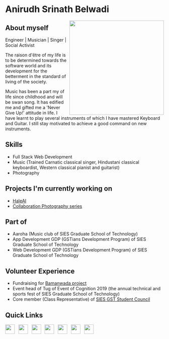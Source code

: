 # Anirudh Srinath Belwadi

<a href="https://www.linkedin.com/in/anirudh-belwadi-7a8707182/"><img src="https://github.com/anirudhbelwadi/anirudhbelwadi/blob/master/images/Profile%20image.jpg" align="right" height="300"></a>

## About myself
Engineer | Musician | Singer | Social Activist

The raison d'être of my life is to be determined towards the software world and its development for the betterment in the standard of living of the society.

Music has been a part my of life since childhood and will be swan song. It has edified me and gifted me a 'Never Give Up!' attitude in life. I have learnt to play several instruments of which I have mastered Keyboard and Guitar. I still stay motivated to achieve a good command on new instruments.

## Skills
- Full Stack Web Development
- Music (Trained Carnatic classical singer, Hindustani classical keyboardist, Western classical pianist and guitarist)
- Photography

## Projects I'm currently working on
- [HaleAI](https://www.linkedin.com/company/hale-ai/)
- [Collaboration Photography series](https://www.instagram.com/believed_it_after_clicking_it/)

## Part of
- Aaroha (Music club of SIES Graduate School of Technology)
- App Development GDP (GSTians Development Program) of SIES Graduate School of Technology
- Web Development GDP (GSTians Development Program) of SIES Graduate School of Technology

## Volunteer Experience
- Fundraising for [Bamanwada project](https://lnkd.in/gN8_KBu)
- Event head of Tug of Event of Cognition 2019 (the annual technical and sports fest of SIES Graduate School of Technology)
- Core member (Class Representative) of [SIES GST Student Council](https://www.linkedin.com/company/sies-gst-students-council/)

## Quick Links
<a href="https://www.linkedin.com/in/anirudh-belwadi-7a8707182/"><img height="30" src="https://github.com/anirudhbelwadi/anirudhbelwadi/blob/master/images/linkedin.png"></a>&nbsp;&nbsp;
<a href="https://github.com/anirudhbelwadi/anirudhbelwadi.github.io/blob/master/Resume.pdf"><img height="30" src="https://github.com/anirudhbelwadi/anirudhbelwadi/blob/master/images/resume.png"></a>&nbsp;&nbsp;
<a href="mailto:anirudh.belwadi@gmail.com"><img height="30" src="https://github.com/anirudhbelwadi/anirudhbelwadi/blob/master/images/email.png"></a>&nbsp;&nbsp;
<a href="https://www.instagram.com/believed_it_after_clicking_it/"><img height="30" src="https://github.com/anirudhbelwadi/anirudhbelwadi/blob/master/images/insta.png"></a>&nbsp;&nbsp;
<a href="https://www.youtube.com/channel/UC-cy4jShw808hNtrwucrI-Q"><img height="30" src="https://github.com/anirudhbelwadi/anirudhbelwadi/blob/master/images/youtube.png"></a>&nbsp;&nbsp;
<a href="https://www.facebook.com/anirudh.belwadi"><img height="30" src="https://github.com/anirudhbelwadi/anirudhbelwadi/blob/master/images/facebook.png"></a>&nbsp;&nbsp;
<a href="https://twitter.com/BelwadiAnirudh"><img height="30" src="https://github.com/anirudhbelwadi/anirudhbelwadi/blob/master/images/twitter.png"></a>

